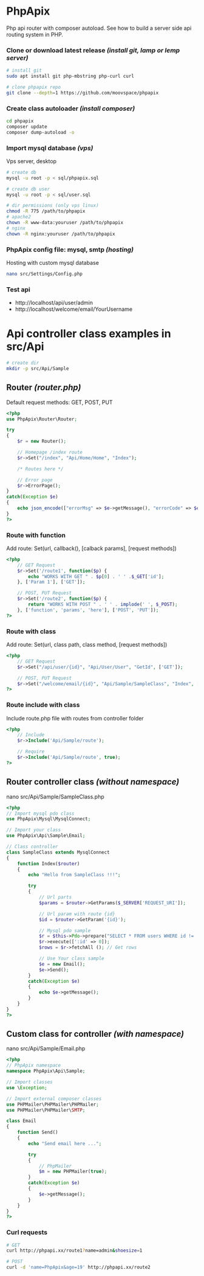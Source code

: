 # PhpApix
Php api router with composer autoload. See how to build a server side api routing system in PHP.

### Clone or download latest release ***(install git, lamp or lemp server)***
```bash
# install git
sudo apt install git php-mbstring php-curl curl

# clone phpapix repo
git clone --depth=1 https://github.com/moovspace/phpapix
```

### Create class autoloader ***(install composer)***
```bash
cd phpapix
composer update
composer dump-autoload -o
```

### Import mysql database ***(vps)***
Vps server, desktop
```bash
# create db
mysql -u root -p < sql/phpapix.sql

# create db user
mysql -u root -p < sql/user.sql

# dir permissions (only vps linux)
chmod -R 775 /path/to/phpapix
# apache2
chown -R www-data:youruser /path/to/phpapix
# nginx
chown -R nginx:youruser /path/to/phpapix
```

### PhpApix config file: mysql, smtp ***(hosting)***
Hosting with custom mysql database
```bash
nano src/Settings/Config.php
```

### Test api
 - http://localhost/api/user/admin
 - http://localhost/welcome/email/YourUsername


# Api controller class examples in src/Api
```bash
# create dir
mkdir -p src/Api/Sample
```

## Router ***(router.php)***
Default request methods: GET, POST, PUT
```php
<?php
use PhpApix\Router\Router;

try
{
	$r = new Router();

	// Homepage /index route
	$r->Set("/index", "Api/Home/Home", "Index");

	/* Routes here */

	// Error page
	$r->ErrorPage();
}
catch(Exception $e)
{
	echo json_encode(["errorMsg" => $e->getMessage(), "errorCode" => $e->getCode()]);
}
?>
```

### Route with function
Add route: Set(url, callback(), [calback params], [request methods])
```php
<?php
	// GET Request
	$r->Set('/route1', function($p) {
		echo "WORKS WITH GET " . $p[0] . ' ' .$_GET['id'];
	}, ['Param 1'], ['GET']);

	// POST, PUT Request
	$r->Set('/route2', function($p) {
		return "WORKS WITH POST " . ' ' . implode(' ', $_POST);
	}, ['function', 'params', 'here'], ['POST', 'PUT']);
?>
```

### Route with class
Add route: Set(url, class path, class method, [request methods])
```php
<?php
	// GET Request
	$r->Set("/api/user/{id}", "Api/User/User", "GetId", ['GET']);

	// POST, PUT Request
	$r->Set("/welcome/email/{id}", "Api/Sample/SampleClass", "Index", ['POST', 'PUT']);
?>
```

### Route include with class
Include route.php file with routes from controller folder
```php
<?php
	// Include
	$r->Include('Api/Sample/route');

	// Require
	$r->Include('Api/Sample/route', true);
?>
```

## Router controller class ***(without namespace)***
nano src/Api/Sample/SampleClass.php
```php
<?php
// Import mysql pdo class
use PhpApix\Mysql\MysqlConnect;

// Import your class
use PhpApix\Api\Sample\Email;

// Class controller
class SampleClass extends MysqlConnect
{
	function Index($router)
	{
		echo "Hello from SampleClass !!!";

		try
		{
			// Url parts
			$params = $router->GetParams($_SERVER['REQUEST_URI']);

			// Url param with route {id}
			$id = $router->GetParam('{id}');

			// Mysql pdo sample
			$r = $this->Pdo->prepare("SELECT * FROM users WHERE id != :id");
			$r->execute([':id' => 0]);
			$rows = $r->fetchAll (); // Get rows

			// Use Your class sample
			$e = new Email();
			$e->Send();
		}
		catch(Exception $e)
		{
			echo $e->getMessage();
		}
	}
}
?>
```

## Custom class for controller ***(with namespace)***
nano src/Api/Sample/Email.php
```php
<?php
// PhpApix namespace
namespace PhpApix\Api\Sample;

// Import classes
use \Exception;

// Import external composer classes
use PHPMailer\PHPMailer\PHPMailer;
use PHPMailer\PHPMailer\SMTP;

class Email
{
	function Send()
	{
		echo "Send email here ...";

		try
		{
			// PhpMailer
			$m = new PHPMailer(true);
		}
		catch(Exception $e)
		{
			$e->getMessage();
		}
	}
}
?>
```

### Curl requests
```bash
# GET
curl http://phpapi.xx/route1?name=admin&shoesize=1

# POST
curl -d 'name=PhpApix&age=19' http://phpapi.xx/route2
```